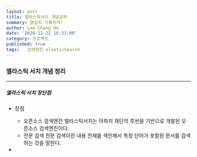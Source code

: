 ```yaml
---
layout: post
title: 엘라스틱서치 개념공부
summary: 열심히 기록하자!
author: Lee Chang Ho
date: '2020-12-22 16:33:00'
category: 프로젝트
published: true
tags:   검색엔진 elasticSearch
---
```


### 엘라스틱 서치 개념 정리

---

##### 엘라스틱 서치 장단점
+ 장점
  - 오픈소스 검색엔진
    엘라스틱서치는 아파치 재단의 루씬을 기반으로 개발된 오픈소스 검색엔진이다.
  - 전문 검색
    전문 검색이란 내용 전체를 색인해서 특정 단어가 포함된 문서를 검색하는 것을 말한다.
    
+ 
